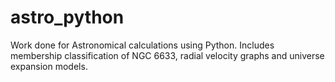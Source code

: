 # astro_python
Work done for Astronomical calculations using Python. Includes membership classification of NGC 6633, radial velocity graphs and universe expansion models.

